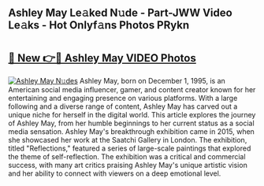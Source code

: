 ## Ashley May Le𝚊ked N𝚞de - Part-JWW Video Le𝚊ks - Hot Onlyf𝚊ns Photos PRykn

# <h2><a href="http://ab63021.deff.icu/?id=Ashley+May">🔗 New 👉🔴 Ashley May VIDEO Photos</a></h2>

[![Ashley May N𝚞des](https://i.imgur.com/rIISA9y.gif)](http://ab63021.deff.icu/?id=Ashley+May)
Ashley May, born on December 1, 1995, is an American social media influencer, gamer, and content creator known for her entertaining and engaging presence on various platforms. With a large following and a diverse range of content, Ashley May has carved out a unique niche for herself in the digital world. This article explores the journey of Ashley May, from her humble beginnings to her current status as a social media sensation. Ashley May's breakthrough exhibition came in 2015, when she showcased her work at the Saatchi Gallery in London. The exhibition, titled "Reflections," featured a series of large-scale paintings that explored the theme of self-reflection. The exhibition was a critical and commercial success, with many art critics praising Ashley May's unique artistic vision and her ability to connect with viewers on a deep emotional level.
